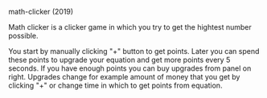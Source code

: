 math-clicker (2019)

Math clicker is a clicker game in which you try to get the hightest number possible.

You start by manually clicking "+" button to get points. 
Later you can spend these points to upgrade your equation and get more points every 5 seconds.
If you have enough points you can buy upgrades from panel on right.
Upgrades change for example amount of money that you get by clicking "+" or change time in which to get points from equation.
